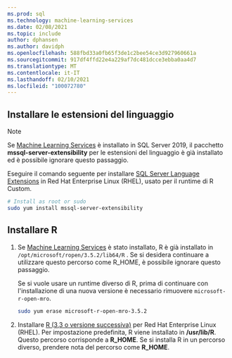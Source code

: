 ```yaml
---
ms.prod: sql
ms.technology: machine-learning-services
ms.date: 02/08/2021
ms.topic: include
author: dphansen
ms.author: davidph
ms.openlocfilehash: 588fbd33a0fb65f3de1c2bee54ce3d927960661a
ms.sourcegitcommit: 917df4ffd22e4a229af7dc481dcce3ebba0aa4d7
ms.translationtype: MT
ms.contentlocale: it-IT
ms.lasthandoff: 02/10/2021
ms.locfileid: "100072780"
---
```

## <a name="install-language-extensions"></a>Installare le estensioni del linguaggio

> [!NOTE]
> Se [Machine Learning Services](../../sql-server-machine-learning-services.md) è installato in SQL Server 2019, il pacchetto **mssql-server-extensibility** per le estensioni del linguaggio è già installato ed è possibile ignorare questo passaggio.

Eseguire il comando seguente per installare [SQL Server Language Extensions](../../../language-extensions/language-extensions-overview.md) in Red Hat Enterprise Linux (RHEL), usato per il runtime di R Custom.

```bash
# Install as root or sudo
sudo yum install mssql-server-extensibility
```

## <a name="install-r"></a>Installare R

1. Se [Machine Learning Services](../../sql-server-machine-learning-services.md) è stato installato, R è già installato in `/opt/microsoft/ropen/3.5.2/lib64/R` . Se si desidera continuare a utilizzare questo percorso come R_HOME, è possibile ignorare questo passaggio.

    Se si vuole usare un runtime diverso di R, prima di continuare con l'installazione di una nuova versione è necessario rimuovere `microsoft-r-open-mro`.

    ```bash
    sudo yum erase microsoft-r-open-mro-3.5.2
    ```

1. Installare [R (3,3 o versione successiva)](https://www.r-project.org/) per Red Hat Enterprise Linux (RHEL). Per impostazione predefinita, R viene installato in **/usr/lib/R**. Questo percorso corrisponde a **R_HOME**. Se si installa R in un percorso diverso, prendere nota del percorso come **R_HOME**.
